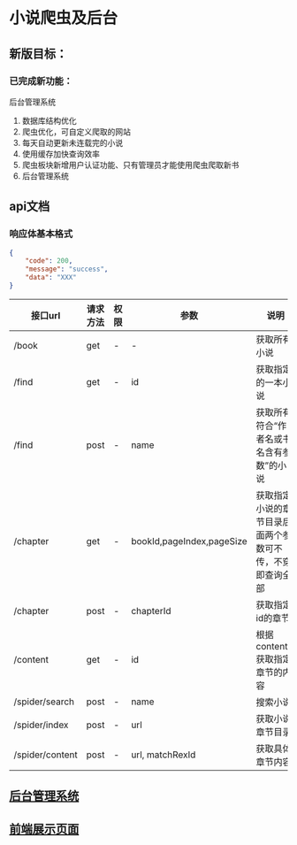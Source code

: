 # 小说爬虫及后台

## 新版目标：

### 已完成新功能：

后台管理系统

1. 数据库结构优化
2. 爬虫优化，可自定义爬取的网站
3. 每天自动更新未连载完的小说
4. 使用缓存加快查询效率
5. 爬虫板块新增用户认证功能、只有管理员才能使用爬虫爬取新书
6. 后台管理系统

## api文档

### 响应体基本格式
```json
{
    "code": 200,
    "message": "success",
    "data": "XXX"
}
```

接口url | 请求方法 | 权限 | 参数 | 说明
-|-|-|-|-
/book | get | - | - | 获取所有小说
/find | get | - | id | 获取指定的一本小说
/find | post | - | name | 获取所有符合“作者名或书名含有参数”的小说
/chapter| get | - | bookId,pageIndex,pageSize | 获取指定小说的章节目录后面两个参数可不传，不穿即查询全部
/chapter| post | - | chapterId | 获取指定id的章节
/content| get | - | id | 根据contentid获取指定章节的内容
/spider/search | post | - | name | 搜索小说
/spider/index | post | - | url | 获取小说章节目录
/spider/content | post | - | url, matchRexId | 获取具体章节内容

## [后台管理系统](https://github.com/graydovee/vue-ebook-admin)
## [前端展示页面](https://github.com/graydovee/vue-ebook)